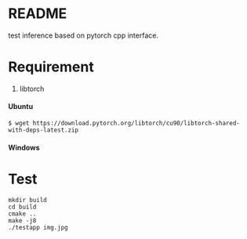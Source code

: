 # README
test inference based on pytorch cpp interface.

# Requirement
1. libtorch

#### Ubuntu
	$ wget https://download.pytorch.org/libtorch/cu90/libtorch-shared-with-deps-latest.zip
#### Windows

# Test 

	mkdir build
	cd build
	cmake ..
	make -j8
	./testapp img.jpg

	